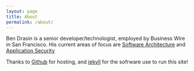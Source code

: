 ```yaml
---
layout: page
title: About
permalink: /about/
---
```


Ben Drasin is a senior developer/technologist, employed by Business Wire in San Francisco.  His current areas of focus are [Software Architecture](http://en.wikipedia.org/wiki/Software_architecture) and [Application Security](http://en.wikipedia.org/wiki/Application_security)

Thanks to [Github](http://www.github.com) for hosting, and [jekyll](http://jekyllrb.com/) for the sofrware use to run this site!


